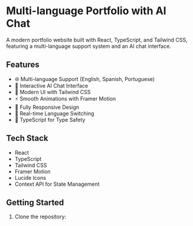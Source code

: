 # Multi-language Portfolio with AI Chat

A modern portfolio website built with React, TypeScript, and Tailwind CSS, featuring a multi-language support system and an AI chat interface.

## Features

- 🌐 Multi-language Support (English, Spanish, Portuguese)
- 💬 Interactive AI Chat Interface
- 🎨 Modern UI with Tailwind CSS
- ⚡ Smooth Animations with Framer Motion
- 📱 Fully Responsive Design
- 🔄 Real-time Language Switching
- 🎯 TypeScript for Type Safety

## Tech Stack

- React
- TypeScript
- Tailwind CSS
- Framer Motion
- Lucide Icons
- Context API for State Management

## Getting Started

1. Clone the repository: